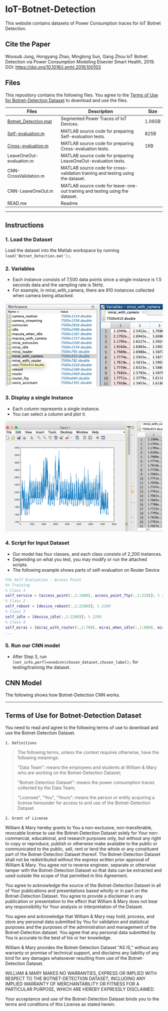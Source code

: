 # IoT-Botnet-Detection

This website contains datasets of Power Consumption traces for IoT Botnet Detection.


## Cite the Paper

Woosub Jung, Hongyang Zhao, Minglong Sun, Gang Zhou
IoT Botnet Detection via Power Consumption Modeling
Elsevier Smart Health, 2019. DOI: https://doi.org/10.1016/j.smhl.2019.100103


## Files

This repository contains the following files. You agree to the [Terms of Use for Botnet-Detection Dataset](#terms-of-use-for-botnet-detection-dataset) to download and use the files.

| Files   | Description | Size |
| ------- | ----------- | ---- |
| [Botnet_Detection.mat](https://drive.google.com/file/d/1LSLPUBZJIRWWAOmC7DUyxTgWG1pMZxnF/view?usp=sharing)   | Segmented Power Traces of IoT Devices. |  1.06GB    |
| [Self-evaluation.m](https://github.com/woossup/IoT-Botnet-Detection/blob/master/Scripts/Self-evaluation.m) | MATLAB source code for preparing Self-evaluation tests.  | 825B     |
| [Cross-evaluation.m](https://github.com/woossup/IoT-Botnet-Detection/blob/master/Scripts/Cross-evaluation.m) | MATLAB source code for preparing Cross-evaluation tests.  | 1KB     |
| LeaveOneOut-evaluation.m | MATLAB source code for preparing LeaveOneOut-evaluation tests.  |      |
| CNN-CrossValidation.m | MATLAB source code for cross-validation training and testing using the dataset. |      |
| CNN-LeaveOneOut.m | MATLAB source code for leave-one-out training and testing using the dataset. |      |
| READ.me | Readme      |      |

------

## Instructions

### 1. Load the Dataset

Load the dataset into the Matlab workspace by running `load('Botnet_Detection.mat');`. 

### 2. Variables

- Each instance consists of 7,500 data points since a single instance is 1.5 seconds data and the sampling rate is 5kHz.
- For example, in mirai_with_camera, there are 910 instances collected when camera being attacked.

![variables](https://github.com/woossup/IoT-Botnet-Detection/blob/master/Instructions/variables.png?raw=true)

### 3. Display a single Instance

- Each column represents a single instance.
- You can select a column and plot it.

![instance](https://github.com/woossup/IoT-Botnet-Detection/blob/master/Instructions/instance.png?raw=true)

### 4. Script for Input Dataset

- Our model has four classes, and each class consists of 2,200 instances. 
- Depending on what you test, you may modify or run the attached scripts.
- The following example shows parts of self-evaluation on Router Device

```matlab
%%% Self Evaluation - Access Point
%% Training
% Class 1
self_service = [access_point(:,1:1980), access_point_ftp(:,1:220)]; % 2200 
% Class 2
self_reboot = [device_reboot(:,1:2200)]; % 2200
% Class 3
self_idle = [device_idle(:,1:2200)]; % 2200
% Class 4
self_mirai = [mirai_with_router(:,1:700), mirai_when_idle(:,1:800), mirai_loader(:,1:700) ]; % 2200
...
```

### 5. Run our CNN model

- After Step 3, run `[net_info,perf]=onedcnn(chosen_dataset,chosen_label);` for testing/traininig the dataset.


## CNN Model

The following shows how Botnet-Detection CNN works.


------
## Terms of Use for Botnet-Detection Dataset

You need to read and agree to the following terms of use to download and use the Botnet-Detection Dataset.

`1. Definitions`

>The following terms, unless the context requires otherwise, have the following meanings:
>
>"Data Team": means the employees and students at William & Mary who are working on the Botnet-Detection Dataset;
>
>"Botnet-Detection Dataset": means the power consumption traces collected by the Data Team;
>
>"Licensee", "You", "Yours": means the person or entity acquiring a license hereunder for access to and use of the Botnet-Detection Dataset.


`2. Grant of License`

William & Mary hereby grants to You a non-exclusive, non-transferable, revocable license to use the Botnet-Detection Dataset solely for Your non-commercial, educational, and research purposes only, but without any right to copy or reproduce, publish or otherwise make available to the public or communicated to the public, sell, rent or lend the whole or any constituent part of the Botnet-Detection Dataset thereof. The Botnet-Detection Dataset shall not be redistributed without the express written prior approval of William & Mary. You agree not to reverse engineer, separate or otherwise tamper with the Botnet-Detection Dataset so that data can be extracted and used outside the scope of that permitted in this Agreement.

You agree to acknowledge the source of the Botnet-Detection Dataset in all of Your publications and presentations based wholly or in part on the Botnet-Detection Dataset. You agree to provide a disclaimer in any publication or presentation to the effect that William & Mary does not bear any responsibility for Your analysis or interpretation of the Dataset.

You agree and acknowledge that William & Mary may hold, process, and store any personal data submitted by You for validation and statistical purposes and the purposes of the administration and management of the Botnet-Detection dataset. You agree that any personal data submitted by You is accurate to the best of his or her knowledge.

William & Mary provides the Botnet-Detection Dataset "AS IS," without any warranty or promise of technical support, and disclaims any liability of any kind for any damages whatsoever resulting from use of the Botnet-Detection Dataset.

WILLIAM & MARY MAKES NO WARRANTIES, EXPRESS OR IMPLIED WITH RESPECT TO THE BOTNET-DETECTION DATASET, INCLUDING ANY IMPLIED WARRANTY OF MERCHANTABILITY OR FITNESS FOR A PARTICULAR PURPOSE, WHICH ARE HEREBY EXPRESSLY DISCLAIMED.

Your acceptance and use of the Botnet-Detection Dataset binds you to the terms and conditions of this License as stated herein.
